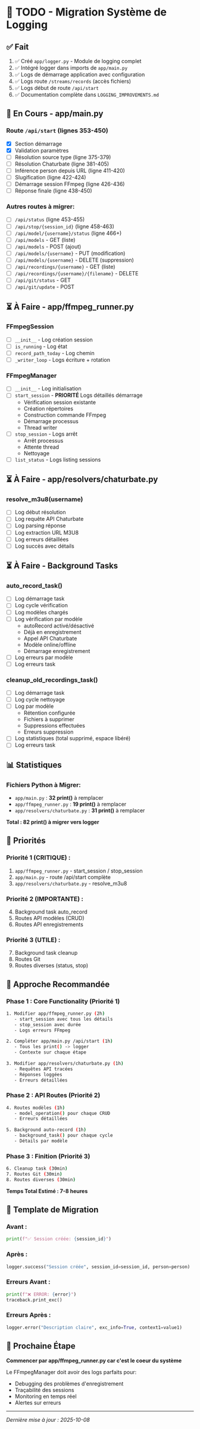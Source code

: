 # 📝 TODO - Migration Système de Logging

## ✅ Fait

1. ✅ Créé `app/logger.py` - Module de logging complet
2. ✅ Intégré logger dans imports de `app/main.py`
3. ✅ Logs de démarrage application avec configuration
4. ✅ Logs route `/streams/records` (accès fichiers)
5. ✅ Logs début de route `/api/start`
6. ✅ Documentation complète dans `LOGGING_IMPROVEMENTS.md`

## 🔄 En Cours - app/main.py

### Route `/api/start` (lignes 353-450)
- [x] Section démarrage
- [x] Validation paramètres
- [ ] Résolution source type (ligne 375-379)
- [ ] Résolution Chaturbate (ligne 381-405)
- [ ] Inférence person depuis URL (ligne 411-420)
- [ ] Slugification (ligne 422-424)
- [ ] Démarrage session FFmpeg (ligne 426-436)
- [ ] Réponse finale (ligne 438-450)

### Autres routes à migrer:
- [ ] `/api/status` (ligne 453-455)
- [ ] `/api/stop/{session_id}` (ligne 458-463)
- [ ] `/api/model/{username}/status` (ligne 466+)
- [ ] `/api/models` - GET (liste)
- [ ] `/api/models` - POST (ajout)
- [ ] `/api/models/{username}` - PUT (modification)
- [ ] `/api/models/{username}` - DELETE (suppression)
- [ ] `/api/recordings/{username}` - GET (liste)
- [ ] `/api/recordings/{username}/{filename}` - DELETE
- [ ] `/api/git/status` - GET
- [ ] `/api/git/update` - POST

## ⏳ À Faire - app/ffmpeg_runner.py

### FFmpegSession
- [ ] `__init__` - Log création session
- [ ] `is_running` - Log état
- [ ] `record_path_today` - Log chemin
- [ ] `_writer_loop` - Logs écriture + rotation

### FFmpegManager
- [ ] `__init__` - Log initialisation
- [ ] `start_session` - **PRIORITÉ** Logs détaillés démarrage
  - Vérification session existante
  - Création répertoires
  - Construction commande FFmpeg
  - Démarrage processus
  - Thread writer
- [ ] `stop_session` - Logs arrêt
  - Arrêt processus
  - Attente thread
  - Nettoyage
- [ ] `list_status` - Logs listing sessions

## ⏳ À Faire - app/resolvers/chaturbate.py

### resolve_m3u8(username)
- [ ] Log début résolution
- [ ] Log requête API Chaturbate
- [ ] Log parsing réponse
- [ ] Log extraction URL M3U8
- [ ] Log erreurs détaillées
- [ ] Log succès avec détails

## ⏳ À Faire - Background Tasks

### auto_record_task() 
- [ ] Log démarrage task
- [ ] Log cycle vérification
- [ ] Log modèles chargés
- [ ] Log vérification par modèle
  - autoRecord activé/désactivé
  - Déjà en enregistrement
  - Appel API Chaturbate
  - Modèle online/offline
  - Démarrage enregistrement
- [ ] Log erreurs par modèle
- [ ] Log erreurs task

### cleanup_old_recordings_task()
- [ ] Log démarrage task
- [ ] Log cycle nettoyage
- [ ] Log par modèle
  - Rétention configurée
  - Fichiers à supprimer
  - Suppressions effectuées
  - Erreurs suppression
- [ ] Log statistiques (total supprimé, espace libéré)
- [ ] Log erreurs task

## 📊 Statistiques

### Fichiers Python à Migrer:
- `app/main.py` : **32 print()** à remplacer
- `app/ffmpeg_runner.py` : **19 print()** à remplacer  
- `app/resolvers/chaturbate.py` : **31 print()** à remplacer

**Total : 82 print() à migrer vers logger**

## 🎯 Priorités

### Priorité 1 (CRITIQUE) :
1. `app/ffmpeg_runner.py` - start_session / stop_session
2. `app/main.py` - route /api/start complète
3. `app/resolvers/chaturbate.py` - resolve_m3u8

### Priorité 2 (IMPORTANTE) :
4. Background task auto_record
5. Routes API modèles (CRUD)
6. Routes API enregistrements

### Priorité 3 (UTILE) :
7. Background task cleanup
8. Routes Git
9. Routes diverses (status, stop)

## 🔧 Approche Recommandée

### Phase 1 : Core Functionality (Priorité 1)
```bash
1. Modifier app/ffmpeg_runner.py (2h)
   - start_session avec tous les détails
   - stop_session avec durée
   - Logs erreurs FFmpeg
   
2. Compléter app/main.py /api/start (1h)
   - Tous les print() -> logger
   - Contexte sur chaque étape
   
3. Modifier app/resolvers/chaturbate.py (1h)
   - Requêtes API tracées
   - Réponses loggées
   - Erreurs détaillées
```

### Phase 2 : API Routes (Priorité 2)
```bash
4. Routes modèles (1h)
   - model_operation() pour chaque CRUD
   - Erreurs détaillées
   
5. Background auto-record (1h)
   - background_task() pour chaque cycle
   - Détails par modèle
```

### Phase 3 : Finition (Priorité 3)
```bash
6. Cleanup task (30min)
7. Routes Git (30min)
8. Routes diverses (30min)
```

**Temps Total Estimé : 7-8 heures**

## 📝 Template de Migration

### Avant :
```python
print(f"✅ Session créée: {session_id}")
```

### Après :
```python
logger.success("Session créée", session_id=session_id, person=person)
```

### Erreurs Avant :
```python
print(f"❌ ERROR: {error}")
traceback.print_exc()
```

### Erreurs Après :
```python
logger.error("Description claire", exc_info=True, context1=value1)
```

## 🚀 Prochaine Étape

**Commencer par app/ffmpeg_runner.py car c'est le coeur du système**

Le FFmpegManager doit avoir des logs parfaits pour:
- Debugging des problèmes d'enregistrement
- Traçabilité des sessions
- Monitoring en temps réel
- Alertes sur erreurs

---

*Dernière mise à jour : 2025-10-08*
